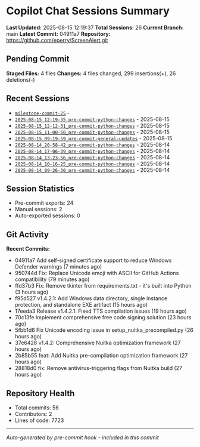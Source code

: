 # Copilot Chat Sessions Summary

**Last Updated:** 2025-08-15 12:19:37
**Total Sessions:** 26
**Current Branch:** main
**Latest Commit:** 04911a7
**Repository:** https://github.com/eperry/ScreenAlert.git

## Pending Commit

**Staged Files:** 4 files
**Changes:**  4 files changed, 299 insertions(+), 26 deletions(-)

## Recent Sessions

- [`milestone-commit-25`](C:/Users/Ed/OneDrive/Documents/Development/ScreenAlert/docs/copilot-chats/milestone-commit-25.md) - 
- [`2025-08-15_12-19-35_pre-commit-python-changes`](C:/Users/Ed/OneDrive/Documents/Development/ScreenAlert/docs/copilot-chats/2025-08-15_12-19-35_pre-commit-python-changes.md) - 2025-08-15
- [`2025-08-15_12-12-31_pre-commit-python-changes`](C:/Users/Ed/OneDrive/Documents/Development/ScreenAlert/docs/copilot-chats/2025-08-15_12-12-31_pre-commit-python-changes.md) - 2025-08-15
- [`2025-08-15_11-00-50_pre-commit-python-changes`](C:/Users/Ed/OneDrive/Documents/Development/ScreenAlert/docs/copilot-chats/2025-08-15_11-00-50_pre-commit-python-changes.md) - 2025-08-15
- [`2025-08-15_09-19-59_pre-commit-general-updates`](C:/Users/Ed/OneDrive/Documents/Development/ScreenAlert/docs/copilot-chats/2025-08-15_09-19-59_pre-commit-general-updates.md) - 2025-08-15
- [`2025-08-14_20-58-42_pre-commit-python-changes`](C:/Users/Ed/OneDrive/Documents/Development/ScreenAlert/docs/copilot-chats/2025-08-14_20-58-42_pre-commit-python-changes.md) - 2025-08-14
- [`2025-08-14_17-06-39_pre-commit-python-changes`](C:/Users/Ed/OneDrive/Documents/Development/ScreenAlert/docs/copilot-chats/2025-08-14_17-06-39_pre-commit-python-changes.md) - 2025-08-14
- [`2025-08-14_13-23-56_pre-commit-python-changes`](C:/Users/Ed/OneDrive/Documents/Development/ScreenAlert/docs/copilot-chats/2025-08-14_13-23-56_pre-commit-python-changes.md) - 2025-08-14
- [`2025-08-14_10-16-25_pre-commit-python-changes`](C:/Users/Ed/OneDrive/Documents/Development/ScreenAlert/docs/copilot-chats/2025-08-14_10-16-25_pre-commit-python-changes.md) - 2025-08-14
- [`2025-08-14_09-26-30_pre-commit-python-changes`](C:/Users/Ed/OneDrive/Documents/Development/ScreenAlert/docs/copilot-chats/2025-08-14_09-26-30_pre-commit-python-changes.md) - 2025-08-14

## Session Statistics

- Pre-commit exports: 24
- Manual sessions: 2
- Auto-exported sessions: 0

## Git Activity

**Recent Commits:**
- 04911a7 Add self-signed certificate support to reduce Windows Defender warnings (7 minutes ago)
- 950744d Fix: Replace Unicode emoji with ASCII for GitHub Actions compatibility (79 minutes ago)
- ffd37b3 Fix: Remove tkinter from requirements.txt - it's built into Python (3 hours ago)
- f95d527 v1.4.2.1: Add Windows data directory, single instance protection, and standalone EXE artifact (15 hours ago)
- 17eeda3 Release v1.4.2.1: Fixed TTS compilation issues (19 hours ago)
- 70c13fe Implement comprehensive free code signing solution (23 hours ago)
- 5fbb1d6 Fix Unicode encoding issue in setup_nuitka_precompiled.py (26 hours ago)
- 37e6428 v1.4.2: Comprehensive Nuitka optimization framework (27 hours ago)
- 2b85b55 feat: Add Nuitka pre-compilation optimization framework (27 hours ago)
- 28818d0 fix: Remove antivirus-triggering flags from Nuitka build (27 hours ago)

## Repository Health

- Total commits: 56
- Contributors: 2
- Lines of code: 7723

---
*Auto-generated by pre-commit hook - included in this commit*
